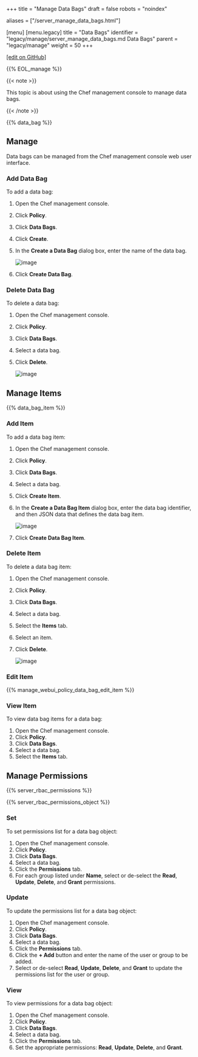 +++
title = "Manage Data Bags"
draft = false
robots = "noindex"


aliases = ["/server_manage_data_bags.html"]

[menu]
  [menu.legacy]
    title = "Data Bags"
    identifier = "legacy/manage/server_manage_data_bags.md Data Bags"
    parent = "legacy/manage"
    weight = 50
+++

[\[edit on GitHub\]](https://github.com/chef/chef-web-docs/blob/master/content/server_manage_data_bags.md)

{{% EOL_manage %}}

{{< note >}}

This topic is about using the Chef management console to manage data
bags.

{{< /note >}}

{{% data_bag %}}

## Manage

Data bags can be managed from the Chef management console web user
interface.

### Add Data Bag

To add a data bag:

1.  Open the Chef management console.

2.  Click **Policy**.

3.  Click **Data Bags**.

4.  Click **Create**.

5.  In the **Create a Data Bag** dialog box, enter the name of the data
    bag.

    ![image](/images/step_manage_webui_policy_data_bag_add.png)

6.  Click **Create Data Bag**.

### Delete Data Bag

To delete a data bag:

1.  Open the Chef management console.

2.  Click **Policy**.

3.  Click **Data Bags**.

4.  Select a data bag.

5.  Click **Delete**.

    ![image](/images/step_manage_webui_policy_data_bag_delete.png)

## Manage Items

{{% data_bag_item %}}

### Add Item

To add a data bag item:

1.  Open the Chef management console.

2.  Click **Policy**.

3.  Click **Data Bags**.

4.  Select a data bag.

5.  Click **Create Item**.

6.  In the **Create a Data Bag Item** dialog box, enter the data bag
    identifier, and then JSON data that defines the data bag item.

    ![image](/images/step_manage_webui_policy_data_bag_add_item.png)

7.  Click **Create Data Bag Item**.

### Delete Item

To delete a data bag item:

1.  Open the Chef management console.

2.  Click **Policy**.

3.  Click **Data Bags**.

4.  Select a data bag.

5.  Select the **Items** tab.

6.  Select an item.

7.  Click **Delete**.

    ![image](/images/step_manage_webui_policy_data_bag_delete_item.png)

### Edit Item

{{% manage_webui_policy_data_bag_edit_item %}}

### View Item

To view data bag items for a data bag:

1.  Open the Chef management console.
2.  Click **Policy**.
3.  Click **Data Bags**.
4.  Select a data bag.
5.  Select the **Items** tab.

## Manage Permissions

{{% server_rbac_permissions %}}

{{% server_rbac_permissions_object %}}

### Set

To set permissions list for a data bag object:

1.  Open the Chef management console.
2.  Click **Policy**.
3.  Click **Data Bags**.
4.  Select a data bag.
5.  Click the **Permissions** tab.
6.  For each group listed under **Name**, select or de-select the
    **Read**, **Update**, **Delete**, and **Grant** permissions.

### Update

To update the permissions list for a data bag object:

1.  Open the Chef management console.
2.  Click **Policy**.
3.  Click **Data Bags**.
4.  Select a data bag.
5.  Click the **Permissions** tab.
6.  Click the **+ Add** button and enter the name of the user or group
    to be added.
7.  Select or de-select **Read**, **Update**, **Delete**, and **Grant**
    to update the permissions list for the user or group.

### View

To view permissions for a data bag object:

1.  Open the Chef management console.
2.  Click **Policy**.
3.  Click **Data Bags**.
4.  Select a data bag.
5.  Click the **Permissions** tab.
6.  Set the appropriate permissions: **Read**, **Update**, **Delete**,
    and **Grant**.
